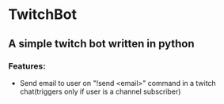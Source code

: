 # TwitchBot
## A simple twitch bot written in python
### Features:
* Send email to user on "!send \<email\>" command in a twitch chat(triggers only if user is a channel subscriber)


